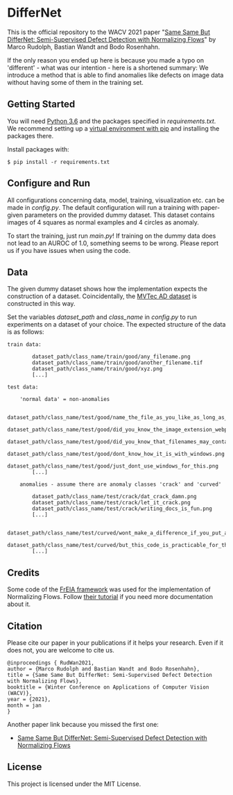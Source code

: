 # DifferNet

This is the official repository to the WACV 2021 paper "[Same Same But DifferNet: Semi-Supervised Defect Detection with Normalizing Flows](
https://arxiv.org/abs/2008.12577)" by Marco Rudolph, Bastian Wandt and Bodo Rosenhahn.

If the only reason you ended up here is because you made a typo on 'different' - what was our intention - here is a shortened summary: We introduce a method that is able to find anomalies like defects on image data without having some of them in the training set.

## Getting Started

You will need [Python 3.6](https://www.python.org/downloads) and the packages specified in _requirements.txt_.
We recommend setting up a [virtual environment with pip](https://packaging.python.org/guides/installing-using-pip-and-virtual-environments/)
and installing the packages there.

Install packages with:

```
$ pip install -r requirements.txt
```

## Configure and Run

All configurations concerning data, model, training, visualization etc. can be made in _config.py_. The default configuration will run a training with paper-given parameters on the provided dummy dataset. This dataset contains images of 4 squares as normal examples and 4 circles as anomaly.

To start the training, just run _main.py_! If training on the dummy data does not lead to an AUROC of 1.0, something seems to be wrong.
Please report us if you have issues when using the code.

## Data

The given dummy dataset shows how the implementation expects the construction of a dataset. Coincidentally, the [MVTec AD dataset](https://www.mvtec.com/de/unternehmen/forschung/datasets/mvtec-ad/) is constructed in this way.

Set the variables _dataset_path_ and _class_name_ in _config.py_ to run experiments on a dataset of your choice. The expected structure of the data is as follows:

``` 
train data:

        dataset_path/class_name/train/good/any_filename.png
        dataset_path/class_name/train/good/another_filename.tif
        dataset_path/class_name/train/good/xyz.png
        [...]

test data:

    'normal data' = non-anomalies

        dataset_path/class_name/test/good/name_the_file_as_you_like_as_long_as_there_is_an_image_extension.webp
        dataset_path/class_name/test/good/did_you_know_the_image_extension_webp?.png
        dataset_path/class_name/test/good/did_you_know_that_filenames_may_contain_question_marks????.png
        dataset_path/class_name/test/good/dont_know_how_it_is_with_windows.png
        dataset_path/class_name/test/good/just_dont_use_windows_for_this.png
        [...]

    anomalies - assume there are anomaly classes 'crack' and 'curved'

        dataset_path/class_name/test/crack/dat_crack_damn.png
        dataset_path/class_name/test/crack/let_it_crack.png
        dataset_path/class_name/test/crack/writing_docs_is_fun.png
        [...]

        dataset_path/class_name/test/curved/wont_make_a_difference_if_you_put_all_anomalies_in_one_class.png
        dataset_path/class_name/test/curved/but_this_code_is_practicable_for_the_mvtec_dataset.png
        [...]
``` 

## Credits

Some code of the [FrEIA framework](https://github.com/VLL-HD/FrEIA) was used for the implementation of Normalizing Flows. Follow [their tutorial](https://github.com/VLL-HD/FrEIA) if you need more documentation about it.


## Citation
Please cite our paper in your publications if it helps your research. Even if it does not, you are welcome to cite us.

    @inproceedings { RudWan2021,
    author = {Marco Rudolph and Bastian Wandt and Bodo Rosenhahn},
    title = {Same Same But DifferNet: Semi-Supervised Defect Detection with Normalizing Flows},
    booktitle = {Winter Conference on Applications of Computer Vision (WACV)},
    year = {2021},
    month = jan
    }
    
Another paper link because you missed the first one:

* [Same Same But DifferNet: Semi-Supervised Defect Detection with Normalizing Flows](
https://arxiv.org/abs/2008.12577)

## License

This project is licensed under the MIT License.

 
